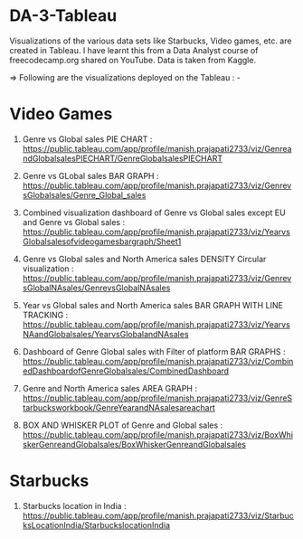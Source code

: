 # DA-3-Tableau
Visualizations of the various data sets like Starbucks, Video games, etc. are created in Tableau. I have learnt this from a Data Analyst course of freecodecamp.org shared on YouTube.
Data is taken from Kaggle.



=> Following are the visualizations deployed on the Tableau : - 

# Video Games

1. Genre vs Global sales PIE CHART : https://public.tableau.com/app/profile/manish.prajapati2733/viz/GenreandGlobalsalesPIECHART/GenreGlobalsalesPIECHART

2. Genre vs GLobal sales BAR GRAPH : https://public.tableau.com/app/profile/manish.prajapati2733/viz/GenrevsGlobalsales/Genre_Global_sales

3. Combined visualization dashboard of Genre vs Global sales except EU and Genre vs Global sales : https://public.tableau.com/app/profile/manish.prajapati2733/viz/YearvsGlobalsalesofvideogamesbargraph/Sheet1

4. Genre vs Global sales and North America sales DENSITY Circular visualization : https://public.tableau.com/app/profile/manish.prajapati2733/viz/GenrevsGlobalNAsales/GenrevsGlobalNAsales

5. Year vs Global sales and North America sales BAR GRAPH WITH LINE TRACKING : https://public.tableau.com/app/profile/manish.prajapati2733/viz/YearvsNAandGlobalsales/YearvsGlobalandNAsales

6. Dashboard of Genre Global sales with Filter of platform BAR GRAPHS : https://public.tableau.com/app/profile/manish.prajapati2733/viz/CombinedDashboardofGenreGlobalsales/CombinedDashboard

7. Genre and North America sales AREA GRAPH : https://public.tableau.com/app/profile/manish.prajapati2733/viz/GenreStarbucksworkbook/GenreYearandNAsalesareachart

8. BOX AND WHISKER PLOT of Genre and Global sales : https://public.tableau.com/app/profile/manish.prajapati2733/viz/BoxWhiskerGenreandGlobalsales/BoxWhiskerGenreandGlobalsales


# Starbucks

1. Starbucks location in India : https://public.tableau.com/app/profile/manish.prajapati2733/viz/StarbucksLocationIndia/StarbuckslocationIndia

